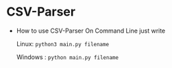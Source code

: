 # CSV-Parser

- How to use CSV-Parser
  On Command Line just write

  Linux: 
  `python3 main.py filename`

  Windows : 
  `python main.py filename`
